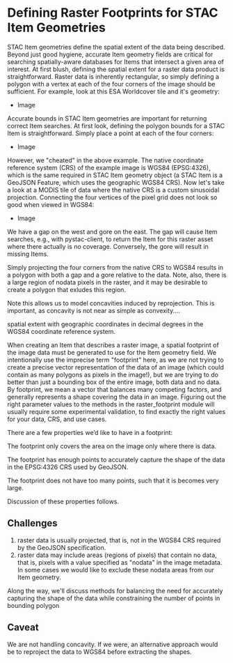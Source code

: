 # Defining Raster Footprints for STAC Item Geometries

STAC Item geometries define the spatial extent of the data being described. Beyond just good hygiene, accurate Item geometry fields are critical for searching spatially-aware databases for Items that intersect a given area of interest. At first blush, defining the spatial extent for a raster data product is straightforward. Raster data is inherently rectangular, so simply defining a polygon with a vertex at each of the four corners of the image should be sufficient. For example, look at this ESA Worldcover tile and it's geometry:

- Image

Accurate bounds in STAC Item geometries are important for returning correct Item searches. At first look, defining the polygon bounds for a STAC Item is straightforward. Simply place a point at each of the four corners:

- Image

However, we "cheated" in the above example. The native coordinate reference system (CRS) of the example image is WGS84 (EPSG:4326), which is the same required in STAC Item geometry object (a STAC Item is a GeoJSON Feature, which uses the geographic WGS84 CRS). Now let's take a look at a MODIS tile of data where the native CRS is a custom sinusoidal projection. Connecting the four vertices of the pixel grid does not look so good when viewed in WGS84:

- Image

We have a gap on the west and gore on the east. The gap will cause Item searches, e.g., with pystac-client, to return the Item for this raster asset where there actually is no coverage. Conversely, the gore will result in missing Items.

Simply projecting the four corners from the native CRS to WGS84 results in a polygon with both a gap and a gore relative to the data. Note, also, there is a large region of nodata pixels in the raster, and it may be desirable to create a polygon that exludes this region.

Note this allows us to model concavities induced by reprojection. This is important, as concavity is not near as simple as convexity....

spatial extent with geographic coordinates in decimal degrees in the WGS84 coordinate reference system.

When creating an Item that describes a raster image, a spatial footprint of the image data must be generated to use for the Item geometry field. We intentionally use the imprecise term "footprint" here, as we are not trying to create a precise vector representation of the data of an image (which could contain as many polygons as pixels in the image!), but we are trying to do better than just a bounding box of the entire image, both data and no data. By footprint, we mean a vector that balances many competing factors, and generally represents a shape covering the data in an image. Figuring out the right parameter values to the methods in the raster_footprint module will usually require some experimental validation, to find exactly the right values for your data, CRS, and use cases.

There are a few properties we’d like to have in a footprint:

The footprint only covers the area on the image only where there is data.

The footprint has enough points to accurately capture the shape of the data in the EPSG:4326 CRS used by GeoJSON.

The footprint does not have too many points, such that it is becomes very large.

Discussion of these properties follows.

## Challenges

1. raster data is usually projected, that is, not in the WGS84 CRS required by the GeoJSON specification.
2. raster data may include areas (regions of pixels) that contain no data, that is, pixels with a value specified as "nodata" in the image metadata. In some cases we would like to exclude these nodata areas from our Item geometry.

Along the way, we'll discuss methods for balancing the need for accurately capturing the shape of the data while constraining the number of points in bounding polygon

## Caveat

We are not handling concavity. If we were, an alternative approach would be to reproject the data to WGS84 before extracting the shapes.
